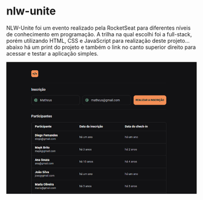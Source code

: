 # nlw-unite

NLW-Unite foi um evento realizado pela RocketSeat para diferentes níveis de conhecimento em programação. A trilha na qual escolhi foi a full-stack, porém utilizando HTML, CSS e JavaScript para realização deste projeto... abaixo há um print do projeto e também o link no canto superior direito para acessar e testar a aplicação simples.

![NLW Unite Print](./img/nlw-unite-print.png "NLW Unite")